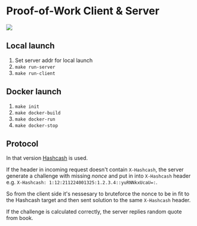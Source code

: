 # Proof-of-Work Client & Server

![](image/picture.png)


## Local launch

1. Set server addr for local launch
1. `make run-server`
1. `make run-client`

## Docker launch

1. `make init`
1. `make docker-build`
1. `make docker-run`
1. `make docker-stop`

## Protocol

In that version [Hashcash](https://en.wikipedia.org/wiki/Hashcash) is used.

If the header in incoming request doesn't contain `X-Hashcash`, the server generate a challenge with missing _nonce_ and
put in into `X-Hashcash` header e.g. `X-Hashcash: 1:12:211224001325:1.2.3.4::yuRNNkxUcaU=:`.

So from the client side it's nessesary to bruteforce the nonce to be in fit to the Hashcash target and then sent
solution to the same `X-Hashcash` header.

If the challenge is calculated correctly, the server replies random quote from book. 



